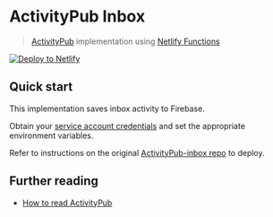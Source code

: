 # ActivityPub Inbox

> [ActivityPub](https://activitypub.rocks/) implementation using [Netlify Functions](https://functions.netlify.com/)

[![Deploy to Netlify](https://www.netlify.com/img/deploy/button.svg)](https://app.netlify.com/start/deploy?repository=https://github.com/randName/ap-inbox)

## Quick start

This implementation saves inbox activity to Firebase.

Obtain your [service account credentials](https://firebase.google.com/docs/admin/setup/#initialize-sdk) and set the appropriate environment variables.

Refer to instructions on the original [ActivityPub-inbox repo](https://github.com/musakui/ActivityPub-inbox) to deploy.

## Further reading

- [How to read ActivityPub](https://tinysubversions.com/notes/reading-activitypub/)
